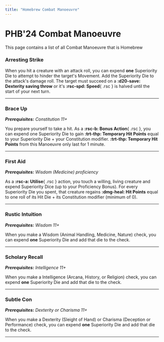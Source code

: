 ```yaml
---
title: "Homebrew Combat Manoeuvre"
---
```


# PHB'24 Combat Manoeuvre

This page contains a list of all Combat Manoeuvre that is Homebrew

### Arresting Strike

When you hit a creature with an attack roll, you can expend **one** Superiority Die to attempt to hinder the target's Movement. Add the Superiority Die to the attack's damage roll. The target must succeed on a **:d20-save: Dexterity saving throw** or it's **:rsc-spd: Speed**{ .rsc } is halved until the start of your next turn.

---

### Brace Up

_**Prerequisites:** Constitution 11+_

You prepare yourself to take a hit. As a **:rsc-b: Bonus Action**{ .rsc }, you can expend one Superiority Die to gain **:trt-thp: Temporary Hit Points** equal to your Superiority Die + your Constitution modifier. **:trt-thp: Temporary Hit Points** from this Manoeuvre only last for 1 minute.

---

### First Aid

_**Prerequisites:** Wisdom (Medicine) proficiency_

As a **:rsc-a: Utilise**{ .rsc } action, you touch a willing, living creature and expend Superiority Dice (up to your Proficiency Bonus). For every Superiority Die you spent, that creature regains **:dmg-heal: Hit Points** equal to one roll of its Hit Die + its Constitution modifier (minimum of 0).

---

### Rustic Intuition

_**Prerequisites:** Wisdom 11+_

When you make a Wisdom (Animal Handling, Medicine, Nature) check, you can expend **one** Superiority Die and add that die to the check.

---

### Scholary Recall

_**Prerequisites:** Intelligence 11+_

When you make a Intelligence (Arcana, History, or Religion) check, you can expend **one** Superiority Die and add that die to the check.

---

### Subtle Con

_**Prerequisites:** Dexterity or Charisma 11+_

When you make a Dexterity (Sleight of Hand) or Charisma (Deception or Performance) check, you can expend **one** Superiority Die and add that die to the check.

---



